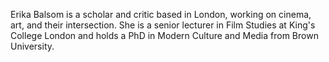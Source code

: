 Erika Balsom is a scholar and critic based in London, working on cinema, art, and their intersection. She is a senior lecturer in Film Studies at King's College London and holds a PhD in Modern Culture and Media from Brown University.
